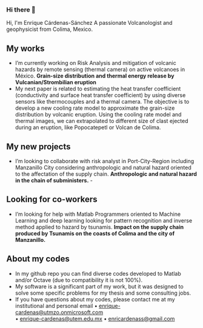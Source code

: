 ### Hi there 👋

Hi, I'm Enrique Cárdenas-Sánchez
A passionate Volcanologist and geophysicist from Colima, Mexico.
## My works
- I’m currently working on Risk Analysis and mitigation of volcanic hazards by remote sensing (thermal camera) on active volcanoes in México. **Grain-size distribution and thermal energy release by Vulcanian/Strombilian eruption**
- My next paper is related to estimating the heat transfer coefficient (conductivity and surface heat transfer coefficient) by using diverse sensors like thermocouples and a thermal camera. The objective is to develop a new cooling rate model to approximate the grain-size distribution by volcanic eruption. Using the cooling rate model and thermal images, we can extrapolated to different size of clast ejected during an eruption, like Popocatepetl or Volcan de Colima. 

## My new projects
-   I’m looking to collaborate with risk analyst in Port-City-Region including Manzanillo City considering anthropologic and natural hazard oriented to the affectation of the supply chain. **Anthropologic and natural hazard in the chain of subministers.** -

## Looking for co-workers
-   I’m looking for help with Matlab Programmers oriented to Machine Learning and deep learning looking for pattern recognition and inverse method applied to hazard by tsunamis. **Impact on the supply chain produced by Tsunamis on the coasts of Colima and the city of Manzanillo.** 

## About my codes
-   In my github repo you can find diverse codes developed to Matlab and/or Octave (due to compatibility it is not 100%).
-   My software is a significant part of my work, but it was designed to solve some specific problems for my thesis and some consulting jobs.
-   If you have questions about my codes, please contact me at my institutional and personal email
•	enrique-cardenas@utmzo.onmicrosoft.com	 
•	enrique-cardenas@utem.edu.mx
•	enricardenass@gmail.com	
